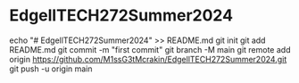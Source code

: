 # EdgellTECH272Summer2024
 echo "# EdgellTECH272Summer2024" >> README.md
git init
git add README.md
git commit -m "first commit"
git branch -M main
git remote add origin https://github.com/M1ssG3tMcrakin/EdgellTECH272Summer2024.git
git push -u origin main
